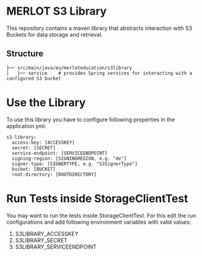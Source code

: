 # MERLOT S3 Library

This repository contains a maven library that abstracts interaction with S3 Buckets for data storage and retrieval.

## Structure

```
├── src/main/java/eu/merloteducation/s3library
│   ├── service    # provides Spring services for interacting with a configured S3 bucket
```

# Use the Library

To use this library you have to configure following properties in the application.yml:

    s3-library:
      access-key: [ACCESSKEY]
      secret: [SECRET]
      service-endpoint: [SERVICEENDPOINT]
      signing-region: [SIGNINGREGION, e.g. "de"]
      signer-type: [SIGNERTYPE, e.g. "S3SignerType"]
      bucket: [BUCKET]
      root-directory: [ROOTDIRECTORY]


# Run Tests inside StorageClientTest

You may want to run the tests inside StorageClientTest. For this edit the run configurations and add
following environment variables with valid values:

1. S3LIBRARY_ACCESSKEY
2. S3LIBRARY_SECRET
3. S3LIBRARY_SERVICEENDPOINT